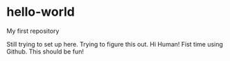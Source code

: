 # hello-world
My first repository


Still trying to set up here. Trying to figure this out.
Hi Human!
Fist time using Github. This should be fun!

